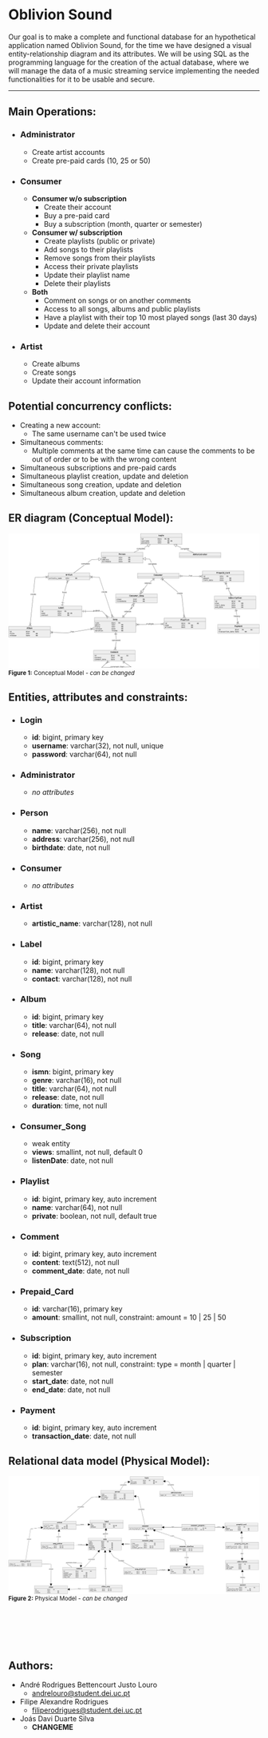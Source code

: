 # Oblivion Sound
Our goal is to make a complete and functional database for an hypothetical application named Oblivion Sound, for the time we have designed a visual entity-relationship diagram and its attributes.  We will be using SQL as the programming language for the creation of the actual database, where we will manage the data of a music streaming service implementing the needed functionalities for it to be usable and secure.  

---
## Main Operations:
- ### **Administrator**
  - Create artist accounts
  - Create pre-paid cards (10, 25 or 50)
- ### **Consumer**
  - **Consumer w/o subscription**
    - Create their account
    - Buy a pre-paid card
    - Buy a subscription (month, quarter or semester)
  - **Consumer w/ subscription**
    - Create playlists (public or private)
    - Add songs to their playlists
    - Remove songs from their playlists
    - Access their private playlists
    - Update their playlist name
    - Delete their playlists
  - **Both**
    - Comment on songs or on another comments
    - Access to all songs, albums and public playlists
    - Have a playlist with their top 10 most played songs (last 30 days)
    - Update and delete their account
- ### **Artist**
  - Create albums
  - Create songs
  - Update their account information


## Potential concurrency conflicts:
- Creating a new account:
  - The same username can't be used twice
- Simultaneous comments:
  - Multiple comments at the same time can cause the comments to be out of order or to be with the wrong content
- Simultaneous subscriptions and pre-paid cards
- Simultaneous playlist creation, update and deletion
- Simultaneous song creation, update and deletion
- Simultaneous album creation, update and deletion


## ER diagram (Conceptual Model):
<div>
  <img src="./assets/images/conceptual.png" style="margin-bottom: -8px;">
  <sub><b>Figure 1:</b> Conceptual Model - <i>can be changed</i></sub>
</div>

## Entities, attributes and constraints:
- ### **Login**
  - **id**: bigint, primary key
  - **username**: varchar(32), not null, unique
  - **password**: varchar(64), not null
- ### **Administrator**
  - *no attributes*
- ### **Person**
  - **name**: varchar(256), not null
  - **address**: varchar(256), not null
  - **birthdate**: date, not null
- ### **Consumer**
  - *no attributes*
- ### **Artist**
  - **artistic_name**: varchar(128), not null
- ### **Label**
  - **id**: bigint, primary key
  - **name**: varchar(128), not null
  - **contact**: varchar(128), not null
- ### **Album**
  - **id**: bigint, primary key
  - **title**: varchar(64), not null
  - **release**: date, not null
- ### **Song**
  - **ismn**: bigint, primary key
  - **genre**: varchar(16), not null
  - **title**: varchar(64), not null
  - **release**: date, not null
  - **duration**: time, not null
- ### **Consumer_Song**
  - weak entity
  - **views**: smallint, not null, default 0
  - **listenDate**: date, not null
- ### **Playlist**
  - **id**: bigint, primary key, auto increment
  - **name**: varchar(64), not null
  - **private**: boolean, not null, default true
- ### **Comment**
  - **id**: bigint, primary key, auto increment
  - **content**: text(512), not null
  - **comment_date**: date, not null
- ### **Prepaid_Card**
  - **id**: varchar(16), primary key
  - **amount**: smallint, not null, constraint: amount = 10 | 25 | 50
- ### **Subscription**
  - **id**: bigint, primary key, auto increment
  - **plan**: varchar(16), not null, constraint: type = month | quarter | semester
  - **start_date**: date, not null
  - **end_date**: date, not null
- ### **Payment**
  - **id**: bigint, primary key, auto increment
  - **transaction_date**: date, not null


## Relational data model (Physical Model):
<div>
  <img src="./assets/images/physical.png" style="margin-bottom: -8px;">
  <sub><b>Figure 2:</b> Physical Model - <i>can be changed</i></sub>
</div>

<br>
<br>
<br>
<br>
<br>


## Authors:
- André Rodrigues Bettencourt Justo Louro
  - andrelouro@student.dei.uc.pt
- Filipe Alexandre Rodrigues
  - filiperodrigues@student.dei.uc.pt
- Joás Davi Duarte Silva
  - **CHANGEME**
